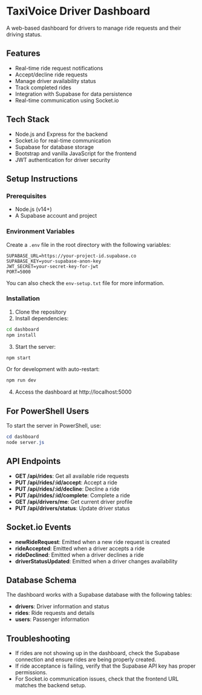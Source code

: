 # TaxiVoice Driver Dashboard

A web-based dashboard for drivers to manage ride requests and their driving status.

## Features

- Real-time ride request notifications
- Accept/decline ride requests
- Manage driver availability status
- Track completed rides
- Integration with Supabase for data persistence
- Real-time communication using Socket.io

## Tech Stack

- Node.js and Express for the backend
- Socket.io for real-time communication
- Supabase for database storage
- Bootstrap and vanilla JavaScript for the frontend
- JWT authentication for driver security

## Setup Instructions

### Prerequisites

- Node.js (v14+)
- A Supabase account and project

### Environment Variables

Create a `.env` file in the root directory with the following variables:

```
SUPABASE_URL=https://your-project-id.supabase.co
SUPABASE_KEY=your-supabase-anon-key
JWT_SECRET=your-secret-key-for-jwt
PORT=5000
```

You can also check the `env-setup.txt` file for more information.

### Installation

1. Clone the repository
2. Install dependencies:

```bash
cd dashboard
npm install
```

3. Start the server:

```bash
npm start
```

Or for development with auto-restart:

```bash
npm run dev
```

4. Access the dashboard at http://localhost:5000

## For PowerShell Users

To start the server in PowerShell, use:

```powershell
cd dashboard
node server.js
```

## API Endpoints

- **GET /api/rides**: Get all available ride requests
- **PUT /api/rides/:id/accept**: Accept a ride
- **PUT /api/rides/:id/decline**: Decline a ride
- **PUT /api/rides/:id/complete**: Complete a ride
- **GET /api/drivers/me**: Get current driver profile
- **PUT /api/drivers/status**: Update driver status

## Socket.io Events

- **newRideRequest**: Emitted when a new ride request is created
- **rideAccepted**: Emitted when a driver accepts a ride
- **rideDeclined**: Emitted when a driver declines a ride
- **driverStatusUpdated**: Emitted when a driver changes availability

## Database Schema

The dashboard works with a Supabase database with the following tables:

- **drivers**: Driver information and status
- **rides**: Ride requests and details
- **users**: Passenger information

## Troubleshooting

- If rides are not showing up in the dashboard, check the Supabase connection and ensure rides are being properly created.
- If ride acceptance is failing, verify that the Supabase API key has proper permissions.
- For Socket.io communication issues, check that the frontend URL matches the backend setup. 